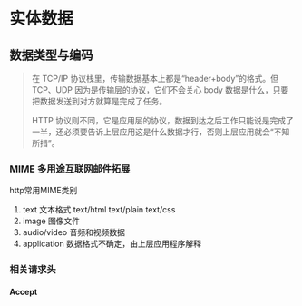 # 实体数据

## 数据类型与编码

> 在 TCP/IP 协议栈里，传输数据基本上都是“header+body”的格式。但 TCP、UDP 因为是传输层的协议，它们不会关心 body 数据是什么，只要把数据发送到对方就算是完成了任务。
>
> HTTP 协议则不同，它是应用层的协议，数据到达之后工作只能说是完成了一半，还必须要告诉上层应用这是什么数据才行，否则上层应用就会“不知所措”。

### MIME 多用途互联网邮件拓展

http常用MIME类别

1. text 文本格式  text/html text/plain text/css
2. image 图像文件
3. audio/video 音频和视频数据
4. application 数据格式不确定，由上层应用程序解释

### 相关请求头

#### Accept